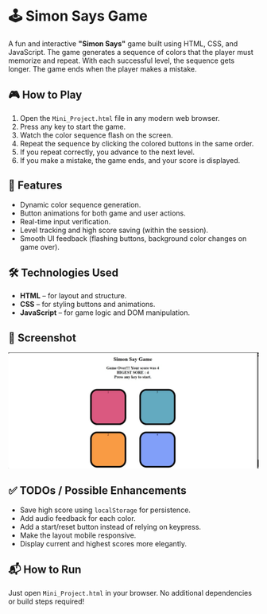 
# 🕹️ Simon Says Game

A fun and interactive **"Simon Says"** game built using HTML, CSS, and JavaScript. The game generates a sequence of colors that the player must memorize and repeat. With each successful level, the sequence gets longer. The game ends when the player makes a mistake.


## 🎮 How to Play

1. Open the `Mini_Project.html` file in any modern web browser.
2. Press any key to start the game.
3. Watch the color sequence flash on the screen.
4. Repeat the sequence by clicking the colored buttons in the same order.
5. If you repeat correctly, you advance to the next level.
6. If you make a mistake, the game ends, and your score is displayed.

## 🧠 Features

- Dynamic color sequence generation.
- Button animations for both game and user actions.
- Real-time input verification.
- Level tracking and high score saving (within the session).
- Smooth UI feedback (flashing buttons, background color changes on game over).

## 🛠️ Technologies Used

- **HTML** – for layout and structure.
- **CSS** – for styling buttons and animations.
- **JavaScript** – for game logic and DOM manipulation.

## 📸 Screenshot

![Simon Game Screenshot](./image.png)

## ✅ TODOs / Possible Enhancements

- Save high score using `localStorage` for persistence.
- Add audio feedback for each color.
- Add a start/reset button instead of relying on keypress.
- Make the layout mobile responsive.
- Display current and highest scores more elegantly.

## 📬 How to Run

Just open `Mini_Project.html` in your browser. No additional dependencies or build steps required!
